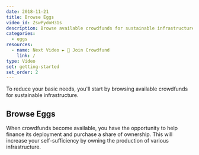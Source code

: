 ```yaml
---
date: 2018-11-21
title: Browse Eggs
video_id: ZswPydoH31s
description: Browse available crowdfunds for sustainable infrastructure.
categories:
  - eggs
resources:
  - name: Next Video ► 👥 Join Crowdfund
    link: /
type: Video
set: getting-started
set_order: 2
---
```


To reduce your basic needs, you'll start by browsing available crowdfunds for sustainable infrastructure. 

## Browse Eggs

When crowdfunds become available, you have the opportunity to help finance its deployment and purchase a share of ownership. This will increase your self-sufficiency by owning the production of various infrastructure.